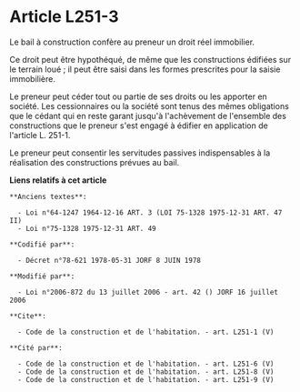 # Article L251-3

Le bail à construction confère au preneur un droit réel immobilier. 

Ce droit peut être hypothéqué, de même que les constructions édifiées sur le terrain loué ; il peut être saisi dans les
formes prescrites pour la saisie immobilière. 

Le preneur peut céder tout ou partie de ses droits ou les apporter en société. Les cessionnaires ou la société sont tenus des
mêmes obligations que le cédant qui en reste garant jusqu'à l'achèvement de l'ensemble des constructions que le preneur s'est
engagé à édifier en application de l'article L. 251-1. 

Le preneur peut consentir les servitudes passives indispensables à la réalisation des constructions prévues au bail.

**Liens relatifs à cet article**

	**Anciens textes**:

	  - Loi n°64-1247 1964-12-16 ART. 3 (LOI 75-1328 1975-12-31 ART. 47 II)
	  - Loi n°75-1328 1975-12-31 ART. 49

	**Codifié par**:

	  - Décret n°78-621 1978-05-31 JORF 8 JUIN 1978

	**Modifié par**:

	  - Loi n°2006-872 du 13 juillet 2006 - art. 42 () JORF 16 juillet 2006

	**Cite**:

	  - Code de la construction et de l'habitation. - art. L251-1 (V)

	**Cité par**:

	  - Code de la construction et de l'habitation. - art. L251-6 (V)
	  - Code de la construction et de l'habitation. - art. L251-8 (V)
	  - Code de la construction et de l'habitation. - art. L251-9 (V)
